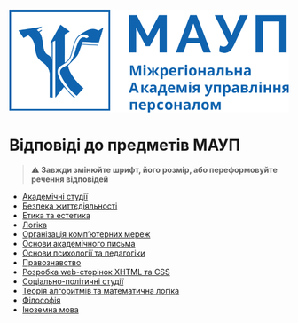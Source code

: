 <p float="left">
  <img src="maup_logo.svg" alt="Логотип МАУП"/>
</p>

# Відповіді до предметів МАУП
> **:warning: Завжди змінюйте шрифт, його розмір, або переформовуйте речення відповідей**

- [Академічні студії](./Академічні_студії)
- [Безпека життєдіяльності](./Безпека_життєдіяльності)
- [Етика та естетика](./Етика_та_естетика)
- [Логіка](./Логіка)
- [Організація компʼютерних мереж](./Організація_компʼютерних_мереж)
- [Основи академічного письма](./Основи_академічного_письма)
- [Основи психології та педагогіки](./Основи_психології_та_педагогіки)
- [Правознавство](./Правознавство)
- [Розробка web-сторінок XHTML та CSS](./Розробка_web-сторінок_XHTML_та_CSS)
- [Соціально-політичні студії](./Соціально-політичні_студії)
- [Теорія алгоритмів та математична логіка](./Теорія_алгоритмів_та_математична_логіка)
- [Філософія](./Філософія)
- [Іноземна мова](./Іноземна_мова)

